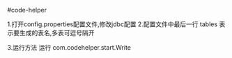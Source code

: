#code-helper

1.打开config.properties配置文件,修改jdbc配置
2.配置文件中最后一行 tables 表示要生成的表名,多表可逗号隔开

3.运行方法
运行 com.codehelper.start.Write
